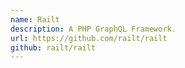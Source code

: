 ```yaml
---
name: Railt
description: A PHP GraphQL Framework.
url: https://github.com/railt/railt
github: railt/railt
---
```



